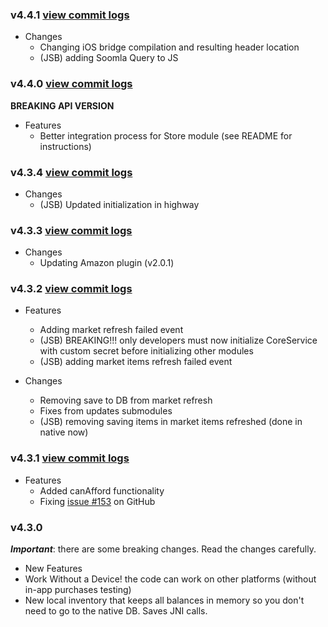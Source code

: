 ### v4.4.1 [view commit logs](https://github.com/soomla/cocos2dx-store/compare/cocos2dx-v2-v4.4.0...cocos2dx-v2-v4.4.1)

* Changes
  * Changing iOS bridge compilation and resulting header location
  * (JSB) adding Soomla Query to JS

### v4.4.0 [view commit logs](https://github.com/soomla/cocos2dx-store/compare/cocos2dx-v2-v4.3.4...cocos2dx-v2-v4.4.0)

**BREAKING API VERSION**

* Features
  * Better integration process for Store module (see README for instructions)

### v4.3.4 [view commit logs](https://github.com/soomla/cocos2dx-store/compare/cocos2dx-v2-v4.3.3...cocos2dx-v2-v4.3.4)

* Changes
  * (JSB) Updated initialization in highway

### v4.3.3 [view commit logs](https://github.com/soomla/cocos2dx-store/compare/cocos2dx-v2-v4.3.2...cocos2dx-v2-v4.3.3)


* Changes
  * Updating Amazon plugin (v2.0.1)

### v4.3.2 [view commit logs](https://github.com/soomla/cocos2dx-store/compare/cocos2dx-v2-v4.3.1...cocos2dx-v2-v4.3.2)

* Features
  * Adding market refresh failed event  
  * (JSB) BREAKING!!! only developers must now initialize CoreService with custom secret before initializing other modules
  * (JSB) adding market items refresh failed event

* Changes
  * Removing save to DB from market refresh
  * Fixes from updates submodules
  * (JSB) removing saving items in market items refreshed (done in native now)

### v4.3.1 [view commit logs](https://github.com/soomla/cocos2dx-store/compare/cocos2dx-v2-v4.3.0...cocos2dx-v2-v4.3.1)

* Features
  * Added canAfford functionality
  * Fixing [issue #153](https://github.com/soomla/cocos2dx-store/issues/153) on GitHub

### v4.3.0

***Important***: there are some breaking changes. Read the changes carefully.

* New Features
* Work Without a Device! the code can work on other platforms (without in-app purchases testing)
* New local inventory that keeps all balances in memory so you don't need to go to the native DB. Saves JNI calls.
